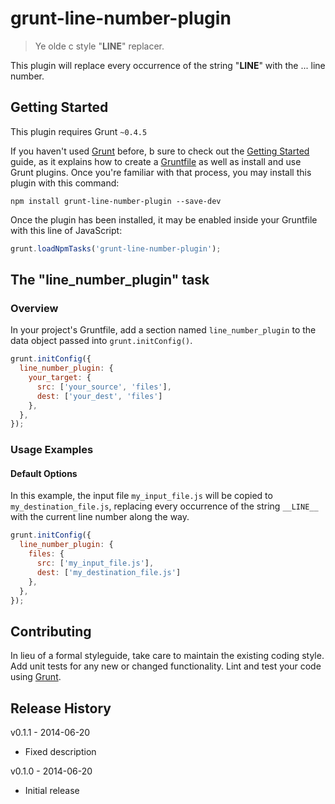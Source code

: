 # grunt-line-number-plugin

> Ye olde c style "__LINE__" replacer.

This plugin will replace every occurrence of the string "__LINE__" with the ... line number. 

## Getting Started
This plugin requires Grunt `~0.4.5`

If you haven't used [Grunt](http://gruntjs.com/) before, b sure to check out the [Getting Started](http://gruntjs.com/getting-started) guide, as it explains how to create a [Gruntfile](http://gruntjs.com/sample-gruntfile) as well as install and use Grunt plugins. Once you're familiar with that process, you may install this plugin with this command:

```shell
npm install grunt-line-number-plugin --save-dev
```

Once the plugin has been installed, it may be enabled inside your Gruntfile with this line of JavaScript:

```js
grunt.loadNpmTasks('grunt-line-number-plugin');
```

## The "line_number_plugin" task

### Overview
In your project's Gruntfile, add a section named `line_number_plugin` to the data object passed into `grunt.initConfig()`.

```js
grunt.initConfig({
  line_number_plugin: {
    your_target: {
      src: ['your_source', 'files'],
      dest: ['your_dest', 'files']
    },
  },
});
```

### Usage Examples

#### Default Options
In this example, the input file `my_input_file.js` will be copied to `my_destination_file.js`, replacing every occurrence of the string `__LINE__` with the current line number along the way.

```js
grunt.initConfig({
  line_number_plugin: {
    files: {
      src: ['my_input_file.js'],
      dest: ['my_destination_file.js']
    },
  },
});
```

## Contributing
In lieu of a formal styleguide, take care to maintain the existing coding style. Add unit tests for any new or changed functionality. Lint and test your code using [Grunt](http://gruntjs.com/).

## Release History
v0.1.1 - 2014-06-20

  * Fixed description

v0.1.0 - 2014-06-20

  * Initial release
  